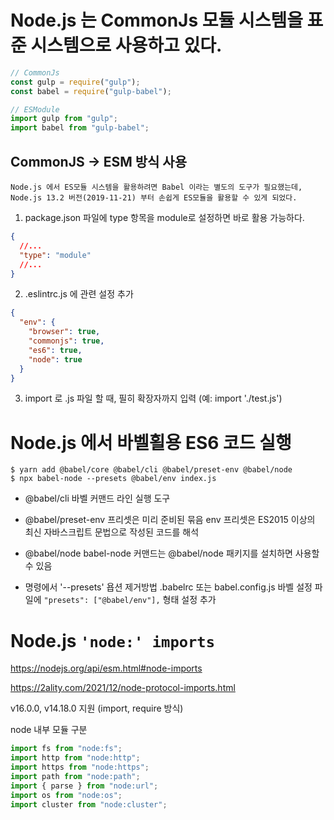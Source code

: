# Node.js 는 CommonJs 모듈 시스템을 표준 시스템으로 사용하고 있다.

```javascript
// CommonJs
const gulp = require("gulp");
const babel = require("gulp-babel");

// ESModule
import gulp from "gulp";
import babel from "gulp-babel";
```

## CommonJS -> ESM 방식 사용

`Node.js 에서 ES모듈 시스템을 활용하려면 Babel 이라는 별도의 도구가 필요했는데,`
`Node.js 13.2 버전(2019-11-21) 부터 손쉽게 ES모듈을 활용할 수 있게 되었다.`

1. package.json 파일에 type 항목을 module로 설정하면 바로 활용 가능하다.

```json
{
  //...
  "type": "module"
  //...
}
```

2. .eslintrc.js 에 관련 설정 추가

```json
{
  "env": {
    "browser": true,
    "commonjs": true,
    "es6": true,
    "node": true
  }
}
```

3. import 로 .js 파일 할 때, 필히 확장자까지 입력 (예: import './test.js')

# Node.js 에서 바벨횔용 ES6 코드 실행

```
$ yarn add @babel/core @babel/cli @babel/preset-env @babel/node
$ npx babel-node --presets @babel/env index.js
```

- @babel/cli
  바벨 커맨드 라인 실행 도구

- @babel/preset-env
  프리셋은 미리 준비된 묶음
  env 프리셋은 ES2015 이상의 최신 자바스크립트 문법으로 작성된 코드를 해석

- @babel/node
  babel-node 커맨드는 @babel/node 패키지를 설치하면 사용할 수 있음

- 명령에서 '--presets' 욥션 제거방법
  .babelrc 또는 babel.config.js 바벨 설정 파일에 `"presets": ["@babel/env"],` 형태 설정 추가

# Node.js `'node:' imports`

https://nodejs.org/api/esm.html#node-imports

https://2ality.com/2021/12/node-protocol-imports.html

v16.0.0, v14.18.0 지원 (import, require 방식)

node 내부 모듈 구분

```javascript
import fs from "node:fs";
import http from "node:http";
import https from "node:https";
import path from "node:path";
import { parse } from "node:url";
import os from "node:os";
import cluster from "node:cluster";
```
